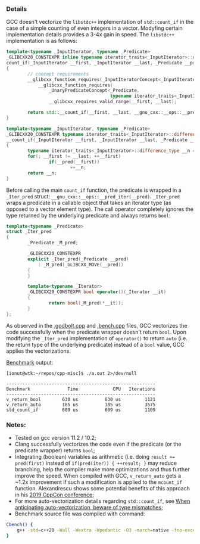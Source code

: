 ### Details

GCC doesn't vectorize the ```libstdc++``` implementation of ```std::count_if``` in the case of a simple counting of even integers in a vector. Modyfing certain implementation details provides a 3-4x gain in speed.
The ```libstdc++``` implementation is as follows:

```cpp
template<typename _InputIterator, typename _Predicate>
_GLIBCXX20_CONSTEXPR inline typename iterator_traits<_InputIterator>::difference_type
count_if(_InputIterator __first, _InputIterator __last, _Predicate __pred)
{
        // concept requirements
        __glibcxx_function_requires(_InputIteratorConcept<_InputIterator>)
            __glibcxx_function_requires(
                _UnaryPredicateConcept<_Predicate,
                                       typename iterator_traits<_InputIterator>::value_type>)
                __glibcxx_requires_valid_range(__first, __last);

        return std::__count_if(__first, __last, __gnu_cxx::__ops::__pred_iter(__pred));
}

template<typename _InputIterator, typename _Predicate>
_GLIBCXX20_CONSTEXPR typename iterator_traits<_InputIterator>::difference_type
__count_if(_InputIterator __first, _InputIterator __last, _Predicate __pred)
{
        typename iterator_traits<_InputIterator>::difference_type __n = 0;
        for(; __first != __last; ++__first)
                if(__pred(__first))
                        ++__n;
        return __n;
}

```

Before calling the main ```count_if``` function, the predicate is wrapped in a ```_Iter_pred``` struct: ```__gnu_cxx::__ops::__pred_iter(__pred)```.
```_Iter_pred``` wraps a predicate in a callable object that takes an iterator type (as opposed to a vector element type). The call operator completely ignores the type returned by the underlying predicate and always returns ```bool```:

```cpp
template<typename _Predicate>
struct _Iter_pred
{
        _Predicate _M_pred;

        _GLIBCXX20_CONSTEXPR
        explicit _Iter_pred(_Predicate __pred)
            : _M_pred(_GLIBCXX_MOVE(__pred))
        {
        }

        template<typename _Iterator>
        _GLIBCXX20_CONSTEXPR bool operator()(_Iterator __it)
        {
                return bool(_M_pred(*__it));
        }
};
```

As observed in the [.godbolt.cpp](bool_returned_prevents_vectorization.godbolt.cpp) and [.bench.cpp](bool_returned_prevents_vectorization.bench.cpp) files, GCC vectorizes the code successfully when the predicate wrapper doesn't return ```bool```. Upon modifying the ```_Iter_pred``` implementation of ```operator()``` to return ```auto``` (i.e. the return type of the underlying predicate) instead of a ```bool``` value, GCC applies the vectorizations.

[Benchmark](bool_returned_prevents_vectorization.bench.cpp) output:
```
[ionut@wtk:~/repos/cpp-misc]$ ./a.out 2>/dev/null

--------------------------------------------------------
Benchmark              Time             CPU   Iterations
--------------------------------------------------------
v_return_bool        630 us          630 us         1121
v_return_auto        185 us          185 us         3575
std_count_if         609 us          609 us         1109
```

### Notes:
+ Tested on gcc version 11.2 / 10.2;
+ Clang successfully vectorizes the code even if the predicate (or the predicate wrapper) returns ```bool```;
+ Integrating (boolean) variables as arithmetic (i.e. doing `result += pred(first)` instead of `if(pred(iter)) { ++result; }` may reduce branching, help the compiler make more optimizations and thus further improve the speed. When compiled with GCC, `v_return_auto` gets a ~1.2x improvement if such a modification is applied to the `mcount_if` function. Alexandrescu shows some potential benefits of this approach in his [2019 CppCon conference](https://youtu.be/FJJTYQYB1JQ);
+ For more auto-vectorization details regarding `std::count_if`, see [When anticipating auto-vectorization, beware of type mismatches](https://github.com/niculaionut/cpp-misc/blob/main/simd_prefers_32bit_data.md);
+ Benchmark source file was compiled with command:
```sh
Cbench() {
    g++ -std=c++20 -Wall -Wextra -Wpedantic -O3 -march=native -fno-exceptions -flto "$@" -lbenchmark
}
```
